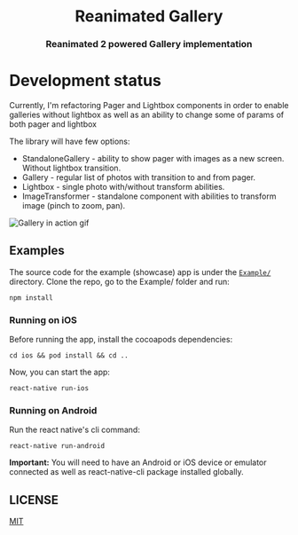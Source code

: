 <p align="center">
  <h1 align="center">Reanimated Gallery</h1>
  <h3 align="center"> Reanimated 2 powered Gallery implementation</h3>
</p>


# Development status

Currently, I'm refactoring Pager and Lightbox components in order to enable galleries without lightbox as well as an ability to change some of params of both pager and lightbox

The library will have few options:

- StandaloneGallery - ability to show pager with images as a new screen. Without lightbox transition.
- Gallery - regular list of photos with transition to and from pager.
- Lightbox - single photo with/without transform abilities.
- ImageTransformer - standalone component with abilities to transform image (pinch to zoom, pan).

![Gallery in action gif](gifs/promo.gif)

## Examples

The source code for the example (showcase) app is under the [`Example/`](https://github.com/terrysahaidak/reanimated-gallery/blob/master/Example/) directory.
Clone the repo, go to the Example/ folder and run:

```
npm install
```

### Running on iOS

Before running the app, install the cocoapods dependencies:

```
cd ios && pod install && cd ..
```

Now, you can start the app:

```
react-native run-ios
```

### Running on Android

Run the react native's cli command:

```
react-native run-android
```

**Important:** You will need to have an Android or iOS device or emulator connected as well as react-native-cli package installed globally.


## LICENSE

[MIT](LICENSE)
